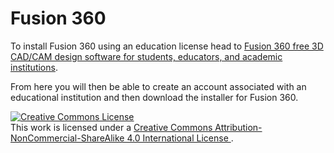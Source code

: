 Fusion 360
====

To install Fusion 360 using an education license head to
[Fusion 360 free 3D CAD/CAM design software for students, educators, and academic institutions](https://www.autodesk.com/products/fusion-360/students-teachers-educators).

From here you will then be able to create an account associated with an educational institution and then download the installer for Fusion 360.

<a rel="license" href="http://creativecommons.org/licenses/by-nc-sa/4.0/">
  <img alt="Creative Commons License" style="border-width:0" src="https://i.creativecommons.org/l/by-nc-sa/4.0/88x31.png" />
</a><br />
This work is licensed under a
<a rel="license" href="http://creativecommons.org/licenses/by-nc-sa/4.0/">
  Creative Commons Attribution-NonCommercial-ShareAlike 4.0 International License
</a>.
